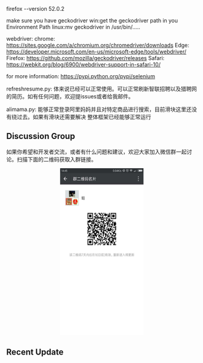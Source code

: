 firefox --version 52.0.2



make sure you have geckodriver 
    win:get the geckodriver path in you Environment Path
    linux:mv geckodriver in /usr/bin/.....

webdriver:
    chrome:	https://sites.google.com/a/chromium.org/chromedriver/downloads
    Edge:	https://developer.microsoft.com/en-us/microsoft-edge/tools/webdriver/
    Firefox:	https://github.com/mozilla/geckodriver/releases
    Safari:	https://webkit.org/blog/6900/webdriver-support-in-safari-10/

for more information:
    https://pypi.python.org/pypi/selenium

refreshresume.py:
体来说已经可以正常使用。可以正常刷新智联招聘以及猎聘网的简历。如有任何问题，欢迎提issues或者给我邮件。



alimama.py:
能够正常登录阿里妈妈并且对特定商品进行搜索，目前滑块这里还没有绕过去。如果有滑块还需要解决
整体框架已经能够正常运行

## <a name="Discussion-Group">Discussion Group</a>
如果你希望和开发者交流，或者有什么问题和建议，欢迎大家加入微信群一起讨论。扫描下面的二维码获取入群链接。

<div align=center>
<img src="src/class.jpg" width="220" height="440" alt="join us"/>
</div>


## <a name="Recent-Update">Recent Update</a>
